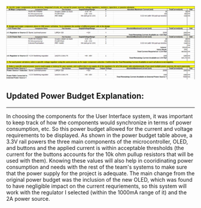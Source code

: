 <img src="https://raw.githubusercontent.com/Rohan-Fernandez/Rohan-Fernandez.github.io/refs/heads/main/Images/Updated%20Power%20Budget.png">

## Updated Power Budget Explanation:
------------------------------
In choosing the components for the User Interface system, it was important to keep track of how the components would synchronize in terms of power consumption, etc. So this power budget allowed for the current and voltage requirements to be displayed. As shown in the power budget table above, a 3.3V rail powers the three main components of the microcontroller, OLED, and buttons and the applied current is within acceptable thresholds (the current for the buttons accounts for the 10k ohm pullup resistors that will be used with them). Knowing these values will also help in cooridinating power consumption and needs with the rest of the team's systems to make sure that the power supply for the project is adequate. The main change from the original power budget was the inclusion of the new OLED, which was found to have negligible impact on the current requriements, so this system will work with the regulator I selected (within the 1000mA range of it) and the 2A power source.
